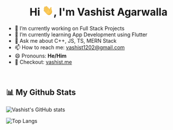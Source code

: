 <h1 align="center">Hi <img src="https://raw.githubusercontent.com/ABSphreak/ABSphreak/master/gifs/Hi.gif" width="30px">, I'm Vashist Agarwalla</h1>

- 🔭 I’m currently working on Full Stack Projects
- 🌱 I’m currently learning App Development using Flutter
- 💬 Ask me about C++, JS, TS, MERN Stack
- 📫 How to reach me: vashist1202@gmail.com
- 😄 Pronouns: **He/Him**
- 🔗 Checkout: [vashist.me](https://vashist.me)

<br>

## 📊 My Github Stats

![Vashist's GitHub stats](https://github-readme-stats.vercel.app/api?username=vashist-agarwalla&show_icons=true&count_private=true&text_color=FFFFFF&hide_border=true&bg_color=202124&title_color=FFA588&icon_color=FFA588)

![Top Langs](https://github-readme-stats.vercel.app/api/top-langs/?username=vashist-agarwalla&langs_count=8&count_private=true&layout=compact&hide_border=true&bg_color=202124&title_color=FFA588&text_color=FFFFFF)

<!--
- 🔭 I’m currently working on ...
- 🌱 I’m currently learning ...
- 👯 I’m looking to collaborate on ...
- 🤔 I’m looking for help with ...
- 💬 Ask me about ...
- 📫 How to reach me: ...
- 😄 Pronouns: ...
- ⚡ Fun fact: ...
-->
